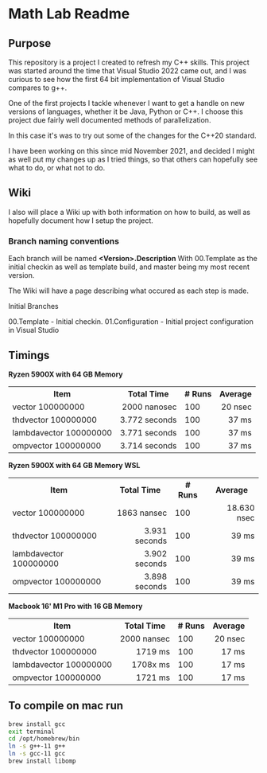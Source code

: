 # Math Lab Readme

## Purpose
This repository is a project I created to refresh my C++ skills.  This project was started around the time that Visual Studio 2022 came out, and I was curious to see how the first 64 bit implementation of Visual Studio compares to g++.

One of the first projects I tackle whenever I want to get a handle on new versions of languages, whether it be Java, Python or C++. I choose this project due fairly well documented methods of parallelization.

In this case it's was to try out some of the changes for the C++20 standard.

I have been working on this since mid November 2021, and decided I might as well put my changes up as I tried things, so that others can hopefully see what to do, or what not to do.

## Wiki

I also will place a Wiki up with both information on how to build, as well as hopefully document how I setup the project.

### Branch naming conventions

Each branch will be named **&lt;Version>.Description** With 00.Template as the initial checkin as well as template build, and master being my most recent version.

The Wiki will have a page describing what occured as each step is made.

Initial Branches

00.Template - Initial checkin.
01.Configuration - Initial project configuration in Visual Studio

## Timings

**Ryzen 5900X with 64 GB Memory**

<table>
<tr><th>Item</th><th>Total Time</th><th># Runs</th><th>Average</th></th>
<tr><td>vector 100000000</td><td style="text-align:right">2000 nanosec</td><td>100</td><td style="text-align:right">20 nsec</td></tr>
<tr><td>thdvector 100000000</td><td style="text-align:right">3.772 seconds</td><td>100</td><td style="text-align:right">37 ms</td></tr>
<tr><td>lambdavector 100000000</td><td style="text-align:right">3.771 seconds</td><td>100</td><td style="text-align:right">37 ms</td></tr>
<td>ompvector 100000000</td><td style="text-align:right">3.714 seconds</td><td>100</td><td style="text-align:right">37 ms</td></tr>
</table>


**Ryzen 5900X with 64 GB Memory WSL**

<table>
<tr><th>Item</th><th>Total Time</th><th># Runs</th><th>Average</th></th>
<tr><td>vector 100000000</td><td style="text-align:right">1863 nansec</td><td>100</td><td style="text-align:right">18.630 nsec</td></tr>
<tr><td>thdvector 100000000</td><td style="text-align:right">3.931 seconds</td><td>100</td><td style="text-align:right">39 ms</td></tr>
<tr><td>lambdavector 100000000</td><td style="text-align:right">3.902 seconds</td><td>100</td><td style="text-align:right">39 ms</td></tr>
<td>ompvector 100000000</td><td style="text-align:right">3.898 seconds</td><td>100</td><td style="text-align:right">39 ms</td></tr>
</table>

**Macbook 16' M1 Pro with 16 GB Memory**

<table>
<tr><th>Item</th><th>Total Time</th><th># Runs</th><th>Average</th></th>
<tr><td>vector 100000000</td><td style="text-align:right">2000 nansec</td><td>100</td><td style="text-align:right">20 nsec</td></tr>
<tr><td>thdvector 100000000</td><td style="text-align:right">1719 ms</td><td>100</td><td style="text-align:right">17 ms</td></tr>
<tr><td>lambdavector 100000000</td><td style="text-align:right">1708x ms</td><td>100</td><td style="text-align:right">17 ms</td></tr>
<td>ompvector 100000000</td><td style="text-align:right">1721 ms</td><td>100</td><td style="text-align:right">17 ms</td></tr>
</table>

## To compile on mac run
```bash
brew install gcc
exit terminal
cd /opt/homebrew/bin
ln -s g++-11 g++
ln -s gcc-11 gcc
brew install libomp
```